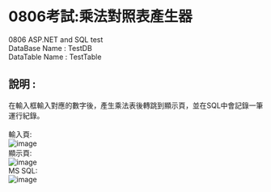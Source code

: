 # 0806考試:乘法對照表產生器
0806 ASP.NET and SQL test </br>
DataBase Name : TestDB </br>
DataTable Name : TestTable </br>

## 說明 :</br>
在輸入框輸入對應的數字後，產生乘法表後轉跳到顯示頁，並在SQL中會記錄一筆運行紀錄。</br>
</br>
輸入頁:</br>
![image](https://user-images.githubusercontent.com/52659809/139176376-736b6070-93de-4579-bdab-52eac82cbd67.png)</br>
顯示頁:</br>
![image](https://user-images.githubusercontent.com/52659809/139176398-95bdab2e-e86d-4e5f-a1dc-04e52f551b79.png)</br>
MS SQL:</br>
![image](https://user-images.githubusercontent.com/52659809/139176429-4aed045e-e708-4b2b-b742-d578b8d38c90.png)</br>
